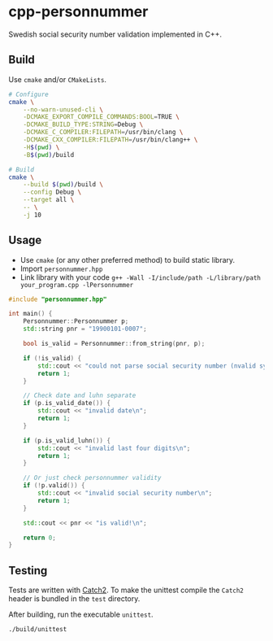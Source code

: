 # cpp-personnummer

Swedish social security number validation implemented in C++.

## Build

Use `cmake` and/or `CMakeLists`.

```sh
# Configure
cmake \
    --no-warn-unused-cli \
    -DCMAKE_EXPORT_COMPILE_COMMANDS:BOOL=TRUE \
    -DCMAKE_BUILD_TYPE:STRING=Debug \
    -DCMAKE_C_COMPILER:FILEPATH=/usr/bin/clang \
    -DCMAKE_CXX_COMPILER:FILEPATH=/usr/bin/clang++ \
    -H$(pwd) \
    -B$(pwd)/build

# Build
cmake \
    --build $(pwd)/build \
    --config Debug \
    --target all \
    -- \
    -j 10
```

## Usage

* Use `cmake` (or any other preferred method) to build static library.
* Import `personnummer.hpp`
* Link library with your code `g++ -Wall -I/include/path -L/library/path
  your_program.cpp -lPersonnummer`

```cpp
#include "personnummer.hpp"

int main() {
	Personnummer::Personnummer p;
	std::string pnr = "19900101-0007";

	bool is_valid = Personnummer::from_string(pnr, p);

	if (!is_valid) {
		std::cout << "could not parse social security number (nvalid syntax)\n";
		return 1;
	}

    // Check date and luhn separate
	if (p.is_valid_date()) {
		std::cout << "invalid date\n";
		return 1;
	}

	if (p.is_valid_luhn()) {
		std::cout << "invalid last four digits\n";
		return 1;
	}

	// Or just check personnummer validity
	if (!p.valid()) {
		std::cout << "invalid social security number\n";
		return 1;
	}

	std::cout << pnr << "is valid!\n";

	return 0;
}
```

## Testing

Tests are written with [Catch2](https://github.com/catchorg/Catch2). To make the
unittest compile the `Catch2` header is bundled in the `test` directory.

After building, run the executable `unittest`.

```sh
./build/unittest
```
